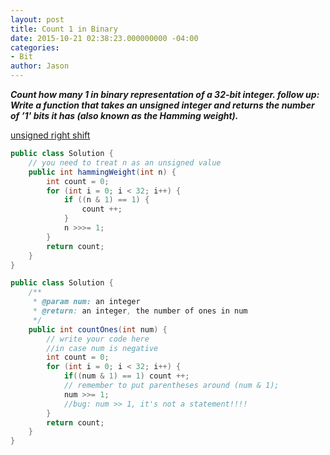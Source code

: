 ```yaml
---
layout: post
title: Count 1 in Binary
date: 2015-10-21 02:38:23.000000000 -04:00
categories:
- Bit
author: Jason
---
```

<p><strong><em>Count how many 1 in binary representation of a 32-bit integer. follow up: Write a function that takes an unsigned integer and returns the number of ’1' bits it has (also known as the Hamming weight).</em></strong></p>


<p><a href="http://www.java-samples.com/showtutorial.php?tutorialid=60">unsigned right shift</a></p>

``` java
public class Solution {
    // you need to treat n as an unsigned value
    public int hammingWeight(int n) {
        int count = 0;
        for (int i = 0; i < 32; i++) {
            if ((n & 1) == 1) {
                count ++;
            }
            n >>>= 1;
        }
        return count;
    }
}
```

``` java
public class Solution {
    /**
     * @param num: an integer
     * @return: an integer, the number of ones in num
     */
    public int countOnes(int num) {
        // write your code here
        //in case num is negative
        int count = 0;
        for (int i = 0; i < 32; i++) {
            if((num & 1) == 1) count ++; 
            // remember to put parentheses around (num & 1);
            num >>= 1;
            //bug: num >> 1, it's not a statement!!!!
        }
        return count;
    }
}
```
